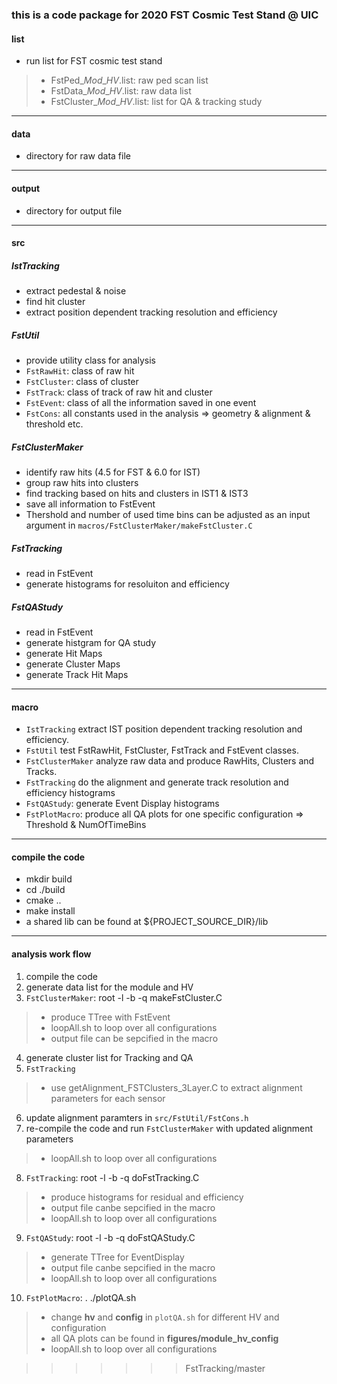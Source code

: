 ### this is a code package for 2020 FST Cosmic Test Stand @ UIC

#### list
- run list for FST cosmic test stand
> - FstPed\_*Mod*\_*HV*.list: raw ped scan list
> - FstData\_*Mod*\_*HV*.list: raw data list
> - FstCluster\_*Mod*\_*HV*.list: list for QA & tracking study

---------------

#### data
- directory for raw data file

---------------

#### output
- directory for output file

---------------

#### src

##### IstTracking
- extract pedestal & noise
- find hit cluster
- extract position dependent tracking resolution and efficiency

##### FstUtil
- provide utility class for analysis
- `FstRawHit`: class of raw hit
- `FstCluster`: class of cluster
- `FstTrack`: class of track of raw hit and cluster
- `FstEvent`: class of all the information saved in one event
- `FstCons`: all constants used in the analysis => geometry & alignment & threshold etc.

##### FstClusterMaker
- identify raw hits (4.5 for FST & 6.0 for IST)
- group raw hits into clusters
- find tracking based on hits and clusters in IST1 & IST3
- save all information to FstEvent
- Thershold and number of used time bins can be adjusted as an input argument in `macros/FstClusterMaker/makeFstCluster.C`

##### FstTracking
- read in FstEvent
- generate histograms for resoluiton and efficiency

##### FstQAStudy
- read in FstEvent
- generate histgram for QA study
- generate Hit Maps 
- generate Cluster Maps
- generate Track Hit Maps

---------------

#### macro
- `IstTracking` extract IST position dependent tracking resolution and efficiency.
- `FstUtil` test FstRawHit, FstCluster, FstTrack and FstEvent classes.
- `FstClusterMaker` analyze raw data and produce RawHits, Clusters and Tracks.
- `FstTracking` do the alignment and generate track resolution and efficiency histograms
- `FstQAStudy`: generate Event Display histograms
- `FstPlotMacro`: produce all QA plots for one specific configuration => Threshold & NumOfTimeBins

---------------

#### compile the code
- mkdir build
- cd ./build
- cmake ..
- make install 
- a shared lib can be found at ${PROJECT\_SOURCE\_DIR}/lib

---------------

#### analysis work flow
1. compile the code
2. generate data list for the module and HV
3. `FstClusterMaker`: root -l -b -q makeFstCluster.C
>  - produce TTree with FstEvent
>  - loopAll.sh to loop over all configurations
>  - output file can be sepcified in the macro
4. generate cluster list for Tracking and QA
5. `FstTracking`
>  - use getAlignment\_FSTClusters\_3Layer.C to extract alignment parameters for each sensor
6. update alignment paramters in `src/FstUtil/FstCons.h`
7. re-compile the code and run `FstClusterMaker` with updated alignment parameters 
>  - loopAll.sh to loop over all configurations
8. `FstTracking`: root -l -b -q doFstTracking.C
>  - produce histograms for residual and efficiency
>  - output file canbe sepcified in the macro
>  - loopAll.sh to loop over all configurations
9. `FstQAStudy`: root -l -b -q doFstQAStudy.C
>  - generate TTree for EventDisplay
>  - output file canbe sepcified in the macro
>  - loopAll.sh to loop over all configurations
10. `FstPlotMacro`: . ./plotQA.sh
>  - change **hv** and **config** in `plotQA.sh` for different HV and configuration
>  - all QA plots can be found in **figures/module\_hv\_config**
>  - loopAll.sh to loop over all configurations

>>>>>>> FstTracking/master
